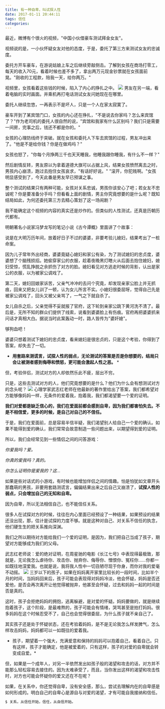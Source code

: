 ```yaml
---
title: 有一种自卑，叫试探人性
date: 2017-01-11 20:44:11
tags: 信任
categories:
---
```

最近，微博有个很火的视频，"中国小伙借豪车测试拜金女友"。

视频说的是，一小伙怀疑女友对他的态度，于是，委托了第三方来测试女友的忠诚度。

委托方开车豪车，在游说姑娘上车之后继续旁敲侧击。了解到女孩在商场打零工，每天的收入70元，看着时候也差不多了，拿出两万元现金钞票就在女孩面前晃。"刚收的工程款，陪我一天，给你两万。"
<!--more-->
视频里，女孩看着这些钱的时候，陷入了内心的挣扎之中。
<img src="http://ojgqaw3ls.bkt.clouddn.com/renxing1.jpg"/>
男友在另一端，看着电脑的实时画面。并乘机再打电话测试女友问她现在在哪里。

委托人继续忽悠，一再表示不是坏人，只是一个人在家太寂寞了。

豪车开到了某宾馆门口，女孩的内心还在挣扎，"不是说去你家吗？怎么来宾馆了？"作为老司机的委托人很自然的说，"宾馆和我家有什么区别吗？我们只是需要一间房，完事之后，钱还不都是你的。"

女孩的心理防线终于突破。就在女孩和委托人下车去宾馆的过程，男友冲出来了。"他是不是给你钱？你是在做鸡吗？"

女孩也怒了，"你每个月挣两三千也天天睡我，他睡我跟你睡我，有什么不一样？"

然后剧情反转，男友原以为拿着道德大旗可以占据上风，结果女孩愤然离去之时，男孩内心崩溃，跑过去抱住女孩哀求，"有话好好说。"
"滚开，你犯贱啊。"女孩明显感受到了，今天此番是男友早已预谋之事。

整个测试的结果只有两种可能，女孩对关系忠诚，男孩你该安心了吧；若女友不忠诚呢？你是要准备分手吗？但看看上面的剧情，男主你究竟想要的是什么呢？既知结局如此，为何还委托第三方去精心策划了这一场闹剧？

我不能确定这个视频的内容的真实还是炒作的。但类似的人性测试，还真是历朝历代都有。

明朝著名小说家冯梦龙写的笔记小说《古今谭概》里面讲了个故事：

说是在大明万历年间，放着好日子不过的婆婆，非要考验儿媳妇，结果考出了一桩命案。

因为儿子常年外出经商，婆婆竟疑心媳妇和家公有染，为了测试媳妇的忠贞度，婆婆想了个脑残损招。她偷穿家公的衣服，趁着夜晚黑灯瞎火从后面去抱住媳妇，媳妇受惊，慌乱挣脱之余抓伤了对方的脸。媳妇看见对方逃走时候的背影，认出是家公的衣服，以为被家公调戏了。

第二天，媳妇回娘家诉苦，父亲气冲冲的去问个究竟，却发现亲家公脸上并无抓痕，回来又把女儿训了一顿，认为女儿所言不实。小媳妇很委屈呀，觉得自己先是被家公调戏了，回头又被父亲骂了，一气之下就自杀了。

女儿自杀之后，父亲觉得不妥就报了官府，这下轮到亲家公跳下黄河洗不清了。最后是，无所不知的群众们提供了线索，说看到婆婆脸上有伤痕。官府再把婆婆抓来问话才真相大白。据说当时此案轰动一时，路人皆传为"婆奸媳"。

够狗血吧！

婆婆只想着测试下媳妇的忠贞度，看来媳妇是很忠贞的，只是这个考验，你得到了答案，却失去了一切。

* **用套路来测谎言，试探人性的弱点，无论测试的答案是否是你想要的，结局只会让被测者感到侮辱和愤怒，更可能会激起人性之恶。** *

但，考验伴侣，测试对方的人却依然乐此不疲，层出不穷。

只是，这些去测试对方的人，他们究竟想要的是什么？他们为什么会有想测试对方的念头呢？
<img src="http://ojgqaw3ls.bkt.clouddn.com/renxing2.jpg"/>
心理学家武志红老师在他最新的著作里给出了答案，我们都希望对方能够像妈妈一样，无条件的爱着我，抱着我，我们都渴望要一个爱的证明。

**我们对爱都是缺乏信心的，我们在爱面前都会感到自卑，因为我们都害怕失去。不是不相信爱，更多的时候，是自己对自己的不信任。**

于是，我们在爱面前，总是容易半信半疑，我们渴望别人给自己一个爱的确认。如果不能得到爱的确认，我们常常会故意制造一些问题出来，以期望得到爱的证明。

所以，我们会经常见到一些情侣之间的问答游戏：

*你爱我吗？爱。*

*你真的爱我吗？真的。*

*你怎么证明你是爱我的？这…*

如果是些对话式的小游戏，有时候也能增加伴侣之间的情趣。怕是怕犹如文章开头那蠢萌的男孩，非要用套路测谎言，偏偏结果出来之后自己又崩溃了，**试探人性的弱点，只会增加自己的无知和自卑。**

因为自卑，所以无法相信自己，也不能信任关系。

很多人在试探对方的时候，往往在内心里面已经预设了一种结果，如果预设的结果还没出现，那，估计是试探的力度不够。就是这种对自己、对关系不信任的执念，他们硬生生的把关系推向深渊。

我们之所以期待对方能给我们一个爱的证明，是因为，我们把自己当成了孩子，期望对方能够成为我们的父母。

武志红老师说：爱的绝对证明，在周星驰的电影《长江七号》中表现得最极致，那就是，无论我怎么虐待你、攻击你、抛弃你、侮辱你、憎恨你、冤枉你……你都一如既往地深爱我。也就是说，我将我人性中一切丑陋尽现于你身，而你对我的爱毫不动摇。
<img src="http://ojgqaw3ls.bkt.clouddn.com/renxing3.jpg"/>
三岁以下的孩子，如果在妈妈离开家里比较长的一段时间，比如半个月的时间，当妈妈回来后，孩子可能会表现得对妈妈冷淡，他会怀疑，妈妈是否还爱他，是否会再次离开让他觉得被抛弃，他甚至会怀疑，过去和妈妈一起的时间是否是真的。

这时，孩子会拒绝妈妈的拥抱，逃离躲避，是对爱的怀疑。妈妈要做的，就是继续抱着孩子，这个阶段，是最难熬的，孩子可能会有情绪，哭骂甚至是拍打妈妈。很多妈妈在这个时候忍受不了，自己也会觉得很委屈，为什么孩子就不亲自己了。

其实孩子还是处于怀疑状态，还在考验着妈妈，是不是无论我怎么样发脾气，怎么样攻击妈妈，妈妈都可以一如既往的爱着我。

* 孩子，期望着一个强大，充满爱意和保持的妈妈可以抱着自己，看着自己。只有这样，孩子才能确定，他是被爱着的，只有这样，孩子的对爱的自卑就会转变成自爱。*

但，如果是一个成年人，对另一半依然发出如孩子般的渴望和攻击的话，对方并不能那么轻松容易去接住的。因为太难承受了，而且，当你发出这样的渴望和攻击性时，对方也可能会怀疑你的爱又还在不在呢？

如果，在关系中，你还觉得自卑，没有安全感，那么，尝试去理解内在的自卑感是如何形成的。明白自己的自卑心是源自与对爱的渴望，才有可能自我接纳和信任。

``` bash
$ 关系，从信任开始，信任，从自信开始。
```

